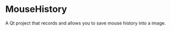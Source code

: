 MouseHistory
============

A Qt project that records and allows you to save mouse history into a image.